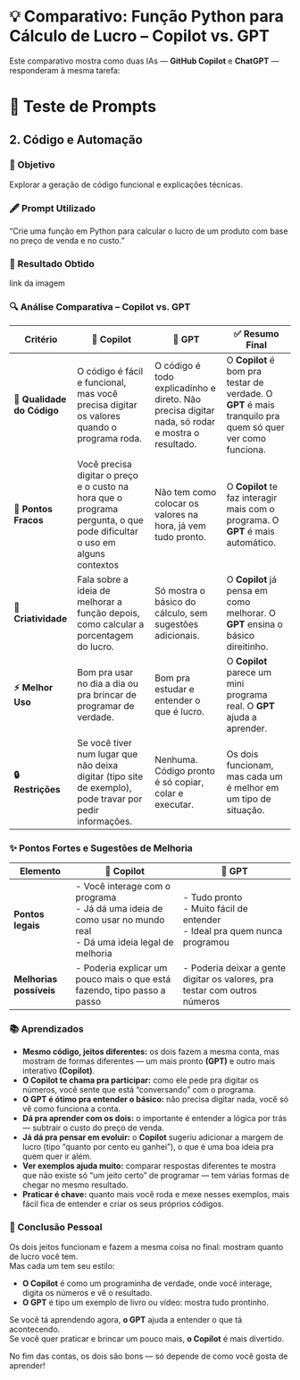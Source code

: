 # 💡 Comparativo: Função Python para Cálculo de Lucro – Copilot vs. GPT

Este comparativo mostra como duas IAs — **GitHub Copilot** e **ChatGPT** — responderam à mesma tarefa: 

# 🌟 Teste de Prompts

## 2. Código e Automação

### 📝 Objetivo
Explorar a geração de código funcional e explicações técnicas.

### 🖋️ Prompt Utilizado 
“Crie uma função em Python para calcular o lucro de um produto com base no preço de venda e no custo.”

### 🎯 Resultado Obtido
link da imagem


### 🔍 Análise Comparativa – Copilot vs. GPT

| Critério                       | 🤖 **Copilot**                                                                                           | 🚀 **GPT**                                                                                 | ✅ **Resumo Final**                                                                                        |
| ------------------------------ | -------------------------------------------------------------------------------------------------------- | ------------------------------------------------------------------------------------------ | --------------------------------------------------------------------------------------------------------- |
| **📜 Qualidade do Código**      | O código é fácil e funcional, mas você precisa digitar os valores quando o programa roda.                              | O código é todo explicadinho e direto. Não precisa digitar nada, só rodar e mostra o resultado. |  O **Copilot** é bom pra testar de verdade. O **GPT** é mais tranquilo pra quem só quer ver como funciona. |
| **🚧 Pontos Fracos**      | Você precisa digitar o preço e o custo na hora que o programa pergunta,  o que pode dificultar o uso em alguns contextos                 | Não tem como colocar os valores na hora, já vem tudo pronto.                                    | O **Copilot** te faz interagir mais com o programa. O **GPT** é mais automático.                           |
| **🎨 Criatividade**      | Fala sobre a ideia de melhorar a função depois, como calcular a porcentagem do lucro.               | Só mostra o básico do cálculo, sem sugestões adicionais.                                                        | O **Copilot** já pensa em como melhorar. O **GPT** ensina o básico direitinho.                            |
| **⚡ Melhor Uso**   | Bom pra usar no dia a dia ou pra brincar de programar de verdade.                                        | Bom pra estudar e entender o que é lucro.                                                  | O **Copilot** parece um mini programa real.  O **GPT** ajuda a aprender.                               |
| **🔒 Restrições** | Se você tiver num lugar que não deixa digitar (tipo site de exemplo), pode travar por pedir informações. | Nenhuma. Código pronto é só copiar, colar e executar.                                                             | Os dois funcionam, mas cada um é melhor em um tipo de situação.                                           |


### ✨ Pontos Fortes e Sugestões de Melhoria

| Elemento                | 🤖 **Copilot**                                                                                                     | 🚀 **GPT**                                                                     |
| ----------------------- | ------------------------------------------------------------------------------------------------------------------ | ------------------------------------------------------------------------------ |
| **Pontos legais**       | - Você interage com o programa<br>- Já dá uma ideia de como usar no mundo real<br>- Dá uma ideia legal de melhoria | - Tudo pronto<br>- Muito fácil de entender<br>- Ideal pra quem nunca programou |
| **Melhorias possíveis** | - Poderia explicar um pouco mais o que está fazendo, tipo passo a passo                                            | - Poderia deixar a gente digitar os valores, pra testar com outros números     |


### 📚 Aprendizados

- **Mesmo código, jeitos diferentes:** os dois fazem a mesma conta, mas mostram de formas diferentes — um mais pronto **(GPT)** e outro mais interativo **(Copilot)**.
- **O Copilot te chama pra participar:** como ele pede pra digitar os números, você sente que está “conversando” com o programa.
- **O GPT é ótimo pra entender o básico:** não precisa digitar nada, você só vê como funciona a conta.
- **Dá pra aprender com os dois:** o importante é entender a lógica por trás — subtrair o custo do preço de venda.
- **Já dá pra pensar em evoluir:** o **Copilot** sugeriu adicionar a margem de lucro (tipo “quanto por cento eu ganhei”), o que é uma boa ideia pra quem quer ir além.
- **Ver exemplos ajuda muito:** comparar respostas diferentes te mostra que não existe só “um jeito certo” de programar — tem várias formas de chegar no mesmo resultado.
- **Praticar é chave:** quanto mais você roda e mexe nesses exemplos, mais fácil fica de entender e criar os seus próprios códigos.

### 🧠 Conclusão Pessoal  

Os dois jeitos funcionam e fazem a mesma coisa no final: mostram quanto de lucro você tem.  
Mas cada um tem seu estilo:

- **O Copilot** é como um programinha de verdade, onde você interage, digita os números e vê o resultado.
- **O GPT** é tipo um exemplo de livro ou vídeo: mostra tudo prontinho.

Se você tá aprendendo agora, **o GPT** ajuda a entender o que tá acontecendo.  
Se você quer praticar e brincar um pouco mais, **o Copilot** é mais divertido.

No fim das contas, os dois são bons — só depende de como você gosta de aprender!

